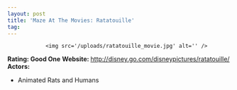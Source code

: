 ```yaml
---
layout: post
title: 'Maze At The Movies: Ratatouille'
tag: 
---
```



                <img src='/uploads/ratatouille_movie.jpg' alt='' />
<p><strong>Rating: Good One</strong>
<strong>Website: </strong><a href="http://disney.go.com/disneypictures/ratatouille/"><a href="http://disney.go.com/disneypictures/ratatouille/">http://disney.go.com/disneypictures/ratatouille/</a></a>
<strong>Actors: </strong></p>
<ul>
    <li>Animated Rats and Humans</li>
</ul>
            
